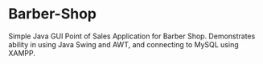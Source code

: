 # Barber-Shop
Simple Java GUI Point of Sales Application for Barber Shop. Demonstrates ability in using Java Swing and AWT, and connecting to MySQL using XAMPP.
